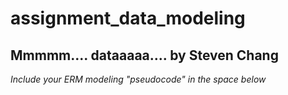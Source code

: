 # assignment_data_modeling
Mmmmm.... dataaaaa....
by Steven Chang
---------------------------

*Include your ERM modeling "pseudocode" in the space below*
